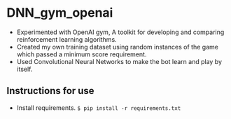 # DNN_gym_openai

* Experimented with OpenAI gym, A toolkit for developing and comparing reinforcement learning algorithms.
* Created my own training dataset using random instances of the game which passed a minimum score requirement. 
* Used Convolutional Neural Networks to make the bot learn and play by itself.

## Instructions for use

* Install requirements. `$ pip install -r requirements.txt`
